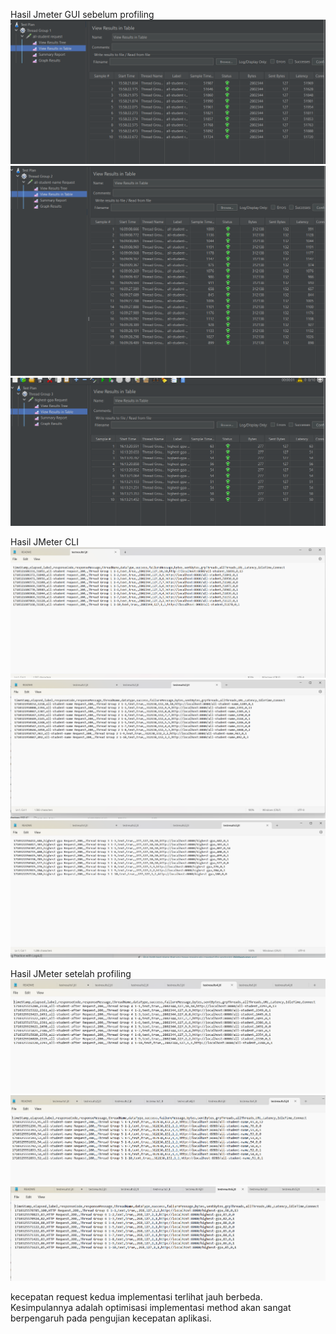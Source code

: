 Hasil Jmeter GUI sebelum profiling
![img1.png](img1.png)
![img2.png](img2.png)
![img3.png](img3.png)

Hasil JMeter CLI
![img4.png](img4.png)
![img5.png](img5.png)
![img6.png](img6.png)

Hasil JMeter setelah profiling
![img7.png](img7.png)
![img8.png](img8.png)
![img9.png](img9.png)

kecepatan request kedua implementasi terlihat jauh berbeda.  Kesimpulannya adalah optimisasi implementasi method akan sangat berpengaruh pada pengujian kecepatan aplikasi.